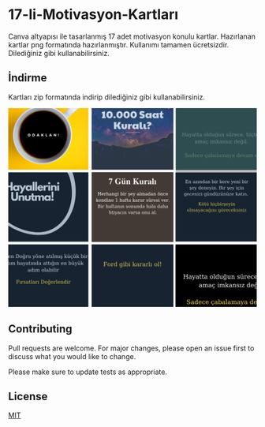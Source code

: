 # 17-li-Motivasyon-Kartları

Canva altyapısı ile tasarlanmış 17 adet motivasyon konulu kartlar. Hazırlanan kartlar png formatında hazırlanmıştır. Kullanımı tamamen ücretsizdir. Dilediğiniz gibi kullanabilirsiniz.

## İndirme

Kartları zip formatında indirip dilediğiniz gibi kullanabilirsiniz.
 

 ![alt text](https://github.com/Web-Master-2000/17-li-Motivasyon-Kartlar-/blob/main/Screenshot.png?raw=true)

 

 

## Contributing
Pull requests are welcome. For major changes, please open an issue first to discuss what you would like to change.

Please make sure to update tests as appropriate.

## License
[MIT](https://choosealicense.com/licenses/mit/)
